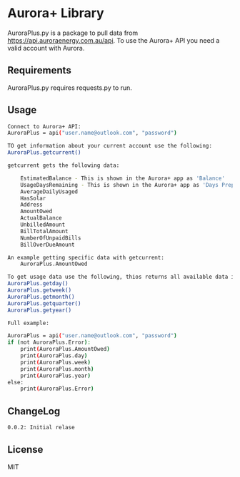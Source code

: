 # Aurora+ Library

AuroraPlus.py is a package to pull data from https://api.auroraenergy.com.au/api. To use the Aurora+ API you need a valid account with Aurora.

## Requirements

AuroraPlus.py requires requests.py to run.

## Usage
```sh
Connect to Aurora+ API:
AuroraPlus = api("user.name@outlook.com", "password")

TO get information about your current account use the following:
AuroraPlus.getcurrent()

getcurrent gets the following data:

    EstimatedBalance - This is shown in the Aurora+ app as 'Balance'
    UsageDaysRemaining - This is shown in the Aurora+ app as 'Days Prepaid'
    AverageDailyUsaged
    HasSolar
    Address
    AmountOwed
    ActualBalance
    UnbilledAmount
    BillTotalAmount
    NumberOfUnpaidBills
    BillOverDueAmount

An example getting specific data with getcurrent:
    AuroraPlus.AmountOwed

To get usage data use the following, thios returns all available data in json format for each timespan:
AuroraPlus.getday()
AuroraPlus.getweek()
AuroraPlus.getmonth()
AuroraPlus.getquarter()
AuroraPlus.getyear()

Full example:

AuroraPlus = api("user.name@outlook.com", "password")
if (not AuroraPlus.Error):
    print(AuroraPlus.AmountOwed)
    print(AuroraPlus.day)
    print(AuroraPlus.week)
    print(AuroraPlus.month)
    print(AuroraPlus.year)
else:
    print(AuroraPlus.Error)
```
## ChangeLog
```sh
0.0.2: Initial relase
```

## License

MIT